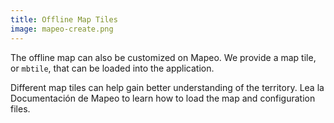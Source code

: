 ```yaml
---
title: Offline Map Tiles
image: mapeo-create.png
---
```


The offline map can also be customized on Mapeo. We provide a map tile, or `mbtile`, that can be loaded into the application.

Different map tiles can help gain better understanding of the territory. Lea la <app-button :inline="true" :color="true" localurl=":8086/all/docs.mapeo.app/complete-reference-guide/mapeo-mobile-installation-setup/adding-custom-base-maps-to-mapeo-mobile">Documentación de Mapeo</app-button> to learn how to load the map and configuration files.

<app-button :color="true" localurl=":8087" download="/mbtiles/mbtiles/tiles.mbtiles" text="Download mbtile"></app-button>

<app-button localurl=":8086/all/docs.mapeo.app/complete-reference-guide/mapeo-mobile-installation-setup/adding-custom-base-maps-to-mapeo-mobile" text="Read documentation"></app-button>

